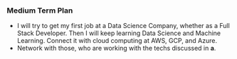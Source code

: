 ### Medium Term Plan

- I will try to get my first job at a Data Science Company, whether as a Full Stack Developer. Then I will keep learning Data Science and Machine Learning. Connect it with cloud computing at AWS, GCP, and Azure.
- Network with those, who are working with the techs discussed in **a**.
